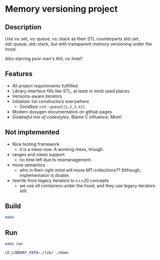 # Memory versioning project

## Description

Use vs::set, vs::queue, vs::stack as their STL counterparts std::set, std::queue, std::stack,
but with transparent memory versioning under the hood.

Also starring poor man's AVL vs::tree!!

## Features
* All project requirements fullfilled.
* Library interface fills like STL, at least in most used places.
* Versions-aware iterators
* Initializer list constructors everywhere
  - Goodbye `std::queue{{1,2,3,4}}`
* Modern doxygen documentation on github pages
* *Godawful mix of codestyles*. Blame C influence, Mom!

## Not imptemented

* Nice testing framework
  - it is a mess now. A working mess, though.
* ranges and views support 
  - no time left due to mismanagement.
* move semantics 
  - who in their right mind will move MT-collections?? Although, implementaion is doable.
* rewrite from legacy iterators to c++20 concepts
  - we use stl containers under the hood, and they use legacy iterators still.

## Build

```bash
make
```

## Run

```bash
make run
```

```bash
LD_LIBRARY_PATH=./lib/ ./demo
```

